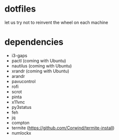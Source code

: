 # dotfiles
let us try not to reinvent the wheel on each machine

# dependencies
* i3-gaps
* pactl       (coming with Ubuntu)
* nautilus    (coming with Ubuntu)
* xrandr      (coming with Ubuntu)
* arandr
* pavucontrol
* rofi
* scrot
* pinta
* x11vnc
* py3status
* feh
* jq
* compton
* termite     (https://github.com/Corwind/termite-install)
* numlockx
